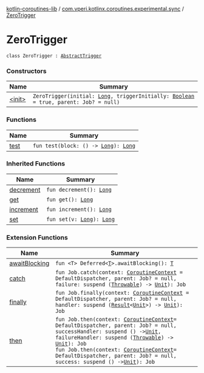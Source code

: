 [kotlin-coroutines-lib](../../index.md) / [com.vperi.kotlinx.coroutines.experimental.sync](../index.md) / [ZeroTrigger](./index.md)

# ZeroTrigger

`class ZeroTrigger : `[`AbstractTrigger`](../-abstract-trigger/index.md)

### Constructors

| Name | Summary |
|---|---|
| [&lt;init&gt;](-init-.md) | `ZeroTrigger(initial: `[`Long`](https://kotlinlang.org/api/latest/jvm/stdlib/kotlin/-long/index.html)`, triggerInitially: `[`Boolean`](https://kotlinlang.org/api/latest/jvm/stdlib/kotlin/-boolean/index.html)` = true, parent: Job? = null)` |

### Functions

| Name | Summary |
|---|---|
| [test](test.md) | `fun test(block: () -> `[`Long`](https://kotlinlang.org/api/latest/jvm/stdlib/kotlin/-long/index.html)`): `[`Long`](https://kotlinlang.org/api/latest/jvm/stdlib/kotlin/-long/index.html) |

### Inherited Functions

| Name | Summary |
|---|---|
| [decrement](../-abstract-trigger/decrement.md) | `fun decrement(): `[`Long`](https://kotlinlang.org/api/latest/jvm/stdlib/kotlin/-long/index.html) |
| [get](../-abstract-trigger/get.md) | `fun get(): `[`Long`](https://kotlinlang.org/api/latest/jvm/stdlib/kotlin/-long/index.html) |
| [increment](../-abstract-trigger/increment.md) | `fun increment(): `[`Long`](https://kotlinlang.org/api/latest/jvm/stdlib/kotlin/-long/index.html) |
| [set](../-abstract-trigger/set.md) | `fun set(v: `[`Long`](https://kotlinlang.org/api/latest/jvm/stdlib/kotlin/-long/index.html)`): `[`Long`](https://kotlinlang.org/api/latest/jvm/stdlib/kotlin/-long/index.html) |

### Extension Functions

| Name | Summary |
|---|---|
| [awaitBlocking](../../com.vperi.kotlinx.coroutines.experimental/kotlinx.coroutines.experimental.-deferred/await-blocking.md) | `fun <T> Deferred<`[`T`](../../com.vperi.kotlinx.coroutines.experimental/kotlinx.coroutines.experimental.-deferred/await-blocking.md#T)`>.awaitBlocking(): `[`T`](../../com.vperi.kotlinx.coroutines.experimental/kotlinx.coroutines.experimental.-deferred/await-blocking.md#T) |
| [catch](../../com.vperi.kotlinx.coroutines.experimental.coroutine/kotlinx.coroutines.experimental.-job/catch.md) | `fun Job.catch(context: `[`CoroutineContext`](https://kotlinlang.org/api/latest/jvm/stdlib/kotlin.coroutines.experimental/-coroutine-context/index.html)` = DefaultDispatcher, parent: Job? = null, failure: suspend (`[`Throwable`](https://kotlinlang.org/api/latest/jvm/stdlib/kotlin/-throwable/index.html)`) -> `[`Unit`](https://kotlinlang.org/api/latest/jvm/stdlib/kotlin/-unit/index.html)`): Job` |
| [finally](../../com.vperi.kotlinx.coroutines.experimental.coroutine/kotlinx.coroutines.experimental.-job/finally.md) | `fun Job.finally(context: `[`CoroutineContext`](https://kotlinlang.org/api/latest/jvm/stdlib/kotlin.coroutines.experimental/-coroutine-context/index.html)` = DefaultDispatcher, parent: Job? = null, handler: suspend (`[`Result`](../../com.vperi.kotlinx.coroutines.experimental/-result/index.md)`<`[`Unit`](https://kotlinlang.org/api/latest/jvm/stdlib/kotlin/-unit/index.html)`>) -> `[`Unit`](https://kotlinlang.org/api/latest/jvm/stdlib/kotlin/-unit/index.html)`): Job` |
| [then](../../com.vperi.kotlinx.coroutines.experimental.coroutine/kotlinx.coroutines.experimental.-job/then.md) | `fun Job.then(context: `[`CoroutineContext`](https://kotlinlang.org/api/latest/jvm/stdlib/kotlin.coroutines.experimental/-coroutine-context/index.html)` = DefaultDispatcher, parent: Job? = null, successHandler: suspend () -> `[`Unit`](https://kotlinlang.org/api/latest/jvm/stdlib/kotlin/-unit/index.html)`, failureHandler: suspend (`[`Throwable`](https://kotlinlang.org/api/latest/jvm/stdlib/kotlin/-throwable/index.html)`) -> `[`Unit`](https://kotlinlang.org/api/latest/jvm/stdlib/kotlin/-unit/index.html)`): Job`<br>`fun Job.then(context: `[`CoroutineContext`](https://kotlinlang.org/api/latest/jvm/stdlib/kotlin.coroutines.experimental/-coroutine-context/index.html)` = DefaultDispatcher, parent: Job? = null, success: suspend () -> `[`Unit`](https://kotlinlang.org/api/latest/jvm/stdlib/kotlin/-unit/index.html)`): Job` |
